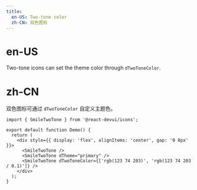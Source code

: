 ```yaml
---
title:
  en-US: Two-tone color
  zh-CN: 双色图标
---
```


# en-US

Two-tone icons can set the theme color through `dTwoToneColor`.

# zh-CN

双色图标可通过 `dTwoToneColor` 自定义主题色。

```tsx
import { SmileTwoTone } from '@react-devui/icons';

export default function Demo() {
  return (
    <div style={{ display: 'flex', alignItems: 'center', gap: '0 8px' }}>
      <SmileTwoTone />
      <SmileTwoTone dTheme="primary" />
      <SmileTwoTone dTwoToneColor={['rgb(123 74 203)', 'rgb(123 74 203 / 0.1)']} />
    </div>
  );
}
```
